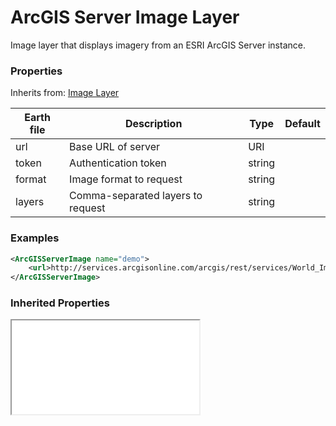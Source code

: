 # ArcGIS Server Image Layer

Image layer that displays imagery from an ESRI ArcGIS Server instance.

### Properties

Inherits from: [Image Layer](ImageLayer.md)

| Earth file | Description                       | Type   | Default |
| ---------- | --------------------------------- | ------ | ------- |
| url        | Base URL of server                | URI    |         |
| token      | Authentication token              | string |         |
| format     | Image format to request           | string |         |
| layers     | Comma-separated layers to request | string |         |

### Examples

```xml
<ArcGISServerImage name="demo">
    <url>http://services.arcgisonline.com/arcgis/rest/services/World_Imagery/MapServer/</url>
</ArcGISServerImage>
```

### Inherited Properties

<iframe src="VisibleLayer.html"/>